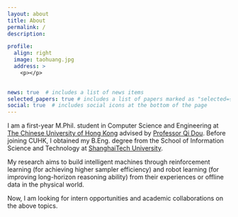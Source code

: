 ```yaml
---
layout: about
title: About
permalink: /
description: 

profile:
  align: right
  image: taohuang.jpg
  address: >
    <p></p>
    

news: true  # includes a list of news items
selected_papers: true # includes a list of papers marked as "selected={true}"
social: true  # includes social icons at the bottom of the page
---
```


I am a first-year M.Phil. student in Computer Science and Engineering at [The Chinese University of Hong Kong](https://www.cuhk.edu.hk/chinese/index.html) advised by [Professor Qi Dou](https://www.cse.cuhk.edu.hk/~qdou/index.html).
Before joining CUHK, I obtained my B.Eng. degree from the School of Information Science and Technology at [ShanghaiTech University](https://www.shanghaitech.edu.cn/).


My research aims to build intelligent machines through reinforcement learning (for achieving higher sampler efficiency) and robot learning (for improving long-horizon reasoning ability) from their experiences or offline data in the physical world.

Now, I am looking for intern opportunities and academic collaborations on the above topics. 
